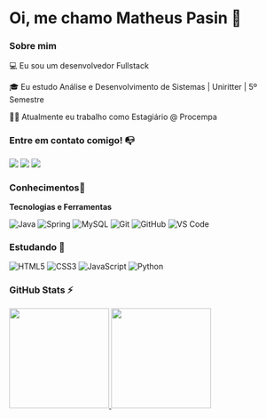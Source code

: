 # Oi, me chamo Matheus Pasin 👋

### Sobre mim

💻 Eu sou um desenvolvedor Fullstack

🎓 Eu estudo Análise e Desenvolvimento de Sistemas | Uniritter | 5º Semestre

👩‍💻 Atualmente eu trabalho como Estagiário @ Procempa

### Entre em contato comigo! 📭
<div>
<a href="https://instagram.com/matheus_pasin/" target="_blank"><img src="https://img.shields.io/badge/-Instagram-%23E4405F?style=for-the-badge&logo=instagram&logoColor=white" target="_blank"></a>
<a href="https://www.linkedin.com/in/matheus-delfim-pasin/" target="_blank"><img src="https://img.shields.io/badge/-LinkedIn-%230077B5?style=for-the-badge&logo=linkedin&logoColor=white" target="_blank"></a>
<a href="wa.me/+55519927-9431" target="_blank"><img src="https://img.shields.io/badge/WhatsApp-25D366?style=for-the-badge&logo=whatsapp&logoColor=white" target="_blank"></a>
  
</div>

### Conhecimentos🔧

**Tecnologias e Ferramentas**

![Java](https://img.shields.io/badge/java-%23ED8B00.svg?style=for-the-badge&logo=openjdk&logoColor=white)
![Spring](https://img.shields.io/badge/spring-%236DB33F.svg?style=for-the-badge&logo=spring&logoColor=white)
![MySQL](https://img.shields.io/badge/mysql-4479A1.svg?style=for-the-badge&logo=mysql&logoColor=white)
![Git](https://img.shields.io/badge/git-%23F05033.svg?style=for-the-badge&logo=git&logoColor=white)
![GitHub](https://img.shields.io/badge/github-%23121011.svg?style=for-the-badge&logo=github&logoColor=white)
![VS Code](https://img.shields.io/badge/VS%20Code-0078d7.svg?style=for-the-badge&logo=visual-studio-code&logoColor=white)

### Estudando 🧩

![HTML5](https://img.shields.io/badge/html5-%23E34F26.svg?style=for-the-badge&logo=html5&logoColor=white)
![CSS3](https://img.shields.io/badge/css3-%231572B6.svg?style=for-the-badge&logo=css3&logoColor=white)
![JavaScript](https://img.shields.io/badge/javascript-%23323330.svg?style=for-the-badge&logo=javascript&logoColor=%23F7DF1E)
![Python](https://img.shields.io/badge/python-3670A0?style=for-the-badge&logo=python&logoColor=ffdd54)

### GitHub Stats ⚡
<div>
<a href="https://github.com/MPasin7">
<img height="180em" src="https://github-readme-stats.vercel.app/api/top-langs/?username=MPasin7&layout=compact&langs_count=7&theme=dracula"/>
<img height="180em" src="https://github-readme-stats.vercel.app/api?username=MPasin7&show_icons=true&theme=dracula&include_all_commits=true&count_private=true"/>
</div>
